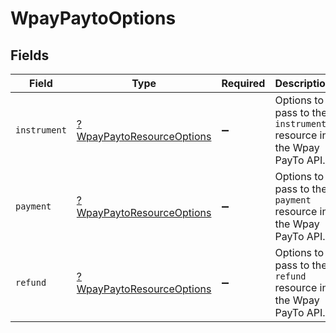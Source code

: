 # WpayPaytoOptions


## Fields

| Field                                                               | Type                                                                | Required                                                            | Description                                                         |
| ------------------------------------------------------------------- | ------------------------------------------------------------------- | ------------------------------------------------------------------- | ------------------------------------------------------------------- |
| `instrument`                                                        | [?WpayPaytoResourceOptions](./WpayPaytoResourceOptions.md)          | :heavy_minus_sign:                                                  | Options to pass to the `instrument` resource in the Wpay PayTo API. |
| `payment`                                                           | [?WpayPaytoResourceOptions](./WpayPaytoResourceOptions.md)          | :heavy_minus_sign:                                                  | Options to pass to the `payment` resource in the Wpay PayTo API.    |
| `refund`                                                            | [?WpayPaytoResourceOptions](./WpayPaytoResourceOptions.md)          | :heavy_minus_sign:                                                  | Options to pass to the `refund` resource in the Wpay PayTo API.     |